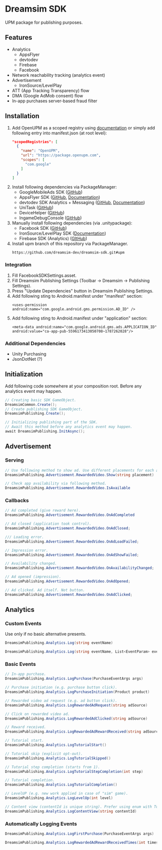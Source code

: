 # Dreamsim SDK
UPM package for publishing purposes.
## Features
- Analytics
    - AppsFlyer
    - devtodev
    - Firebase
    - Facebook
- Network reachability tracking (analytics event)
- Advertisement
    - IronSource/LevelPlay
- ATT (App Tracking Transparency) flow
- DMA (Google AdMob consent) flow
- In-app purchases server-based fraud filter
## Installation
1. Add OpenUPM as a scoped registry using [documentation](https://developers.google.com/admob/unity/quick-start#import_the_mobile_ads_for_unity_plugin) or simply add following entry into manifest.json (at root level):
   ```json
   "scopedRegistries": [
     {
       "name": "OpenUPM",
       "url": "https://package.openupm.com",
       "scopes": [
         "com.google"
       ]
     }
   ]
   ```
2. Install following dependencies via PackageManager:
    - GoogleMobileAds SDK ([GitHub](https://github.com/googleads/googleads-mobile-unity))
    - AppsFlyer SDK ([GitHub](https://github.com/AppsFlyerSDK/appsflyer-unity-plugin), [Documentation](https://dev.appsflyer.com/hc/docs/installation))
    - devtodev SDK Analytics + Messaging ([GitHub](https://github.com/devtodev-analytics/Unity-sdk-3.0), [Documentation](https://docs.devtodev.com/integration/integration-of-sdk-v2/sdk-integration/unity))
    - UniTask ([GitHub](https://github.com/Cysharp/UniTask))
    - DeviceHelper ([GitHub](https://github.com/lexscite/UnityDeviceHelper))
    - IngameDebugConsole ([GitHub](https://github.com/yasirkula/UnityIngameDebugConsole))
3. Manually install following dependencies (via .unitypackage):
    - Facebook SDK ([GitHub](https://github.com/facebook/facebook-sdk-for-unity))
    - IronSource/LevelPlay SDK ([Documentation](https://developers.is.com/ironsource-mobile/unity/unity-plugin))
    - Firebase SDK (Analytics) ([GItHub](https://github.com/firebase/firebase-unity-sdk))
4. Install upm branch of this repository via PackageManager.
   ```
   https://github.com/dreamsim-dev/dreamsim-sdk.git#upm
   ```
### Integration
1. Fill FacebookSDKSettings.asset.
2. Fill Dreamsim Publishing Settings (Toolbar -> Dreamsim -> Publishing Settings).
3. Press "Update Dependencies" button in Dreamsim Publishing Settings.
4. Add following sting to Android.manifest under "manifest" section:
   ```
   <uses-permission android:name="com.google.android.gms.permission.AD_ID" />
   ```
5. Add following sting to Android.manifest under "application" section:
   ```
   <meta-data android:name="com.google.android.gms.ads.APPLICATION_ID" android:value="ca-app-pub-5596173413050708~1787262028"/>
   ```
### Additional Dependencies
- Unity Purchasing
- JsonDotNet (?)
## Initialization
Add following code somewhere at your composition root. Before any analytics event may happen.
```cs
// Creating basic SDK GameObject.
DreamsimCommon.Create();
// Create publishing SDK GameObject.
DreamsimPublishing.Create();

// Initializing publishing part of the SDK.
// Await this method before any analytics event may happen.
await DreamsimPublishing.InitAsync();
```
## Advertisement
### Serving
```cs
// Use following method to show ad. Use different placements for each ad point in application.
DreamsimPublishing.Advertisement.RewardedVideo.Show(string placement)

// Check app availability via following method.
DreamsimPublishing.Advertisement.RewardedVideo.IsAvailable
```
### Callbacks
```cs
// Ad completed (give reward here).
DreamsimPublishing.Advertisement.RewardedVideo.OnAdCompleted

// Ad closed (application took control).
DreamsimPublishing.Advertisement.RewardedVideo.OnAdClosed;

/// Loading error.
DreamsimPublishing.Advertisement.RewardedVideo.OnAdLoadFailed;

// Impression error.
DreamsimPublishing.Advertisement.RewardedVideo.OnAdShowFailed;

// Availability changed.
DreamsimPublishing.Advertisement.RewardedVideo.OnAvailabilityChanged;

// Ad opened (impression).
DreamsimPublishing.Advertisement.RewardedVideo.OnAdOpened;

// Ad clicked. Ad itself. Not button.
DreamsimPublishing.Advertisement.RewardedVideo.OnAdClicked;
```
## Analytics
### Custom Events
Use only if no basic alternative presents.
```cs
DreamsimPublishing.Analytics.Log(string eventName)

DreamsimPublishing.Analytics.Log(string eventName, List<EventParam> eventParams)
```
### Basic Events
```cs
// In-app purchase.
DreamsimPublishing.Analytics.LogPurchase(PurchaseEventArgs args)

// Purchase initiation (e.g. purchase button click).
DreamsimPublishing.Analytics.LogPurchaseInitiation(Product product)

// Rewarded video ad request (e.g. ad button click).
DreamsimPublishing.Analytics.LogRewardedAdRequest(string adSource)

// Click on rewarded video ad.
DreamsimPublishing.Analytics.LogRewardedAdClicked(string adSource)

// Reward received.
DreamsimPublishing.Analytics.LogRewardedAdRewardReceived(string adSource)

// Tutorial start.
DreamsimPublishing.Analytics.LogTutorialStart()

// Tutorial skip (explicit opt-out).
DreamsimPublishing.Analytics.LogTutorialSkipped()

// Tutorial step completion (starts from 1).
DreamsimPublishing.Analytics.LogTutorialStepCompletion(int step)

// Tutorial completion.
DreamsimPublishing.Analytics.LogTutorialCompletion()

// LevelUP (e.g. new work applied in case of "sim" game).
DreamsimPublishing.Analytics.LogLevelUp(int level)

// Content view (contentId is unique string). Prefer using enum with ToString() method.
DreamsimPublishing.Analytics.LogContentView(string contentId)
```
### Automatically Logging Events
```cs
DreamsimPublishing.Analytics.LogFirstPurchase(PurchaseEventArgs args)

DreamsimPublishing.Analytics.LogRewardedAdRewardReceivedTimes(int times)
```